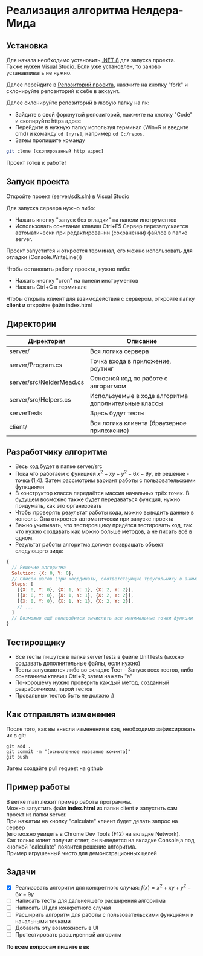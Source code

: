 # Реализация алгоритма Нелдера-Мида
## Установка

Для начала необходимо установить [.NET 8](https://dotnet.microsoft.com/en-us/download) для запуска проекта.  
Также нужен [Visual Studio](https://visualstudio.microsoft.com/ru/downloads/). Если уже установлен, то заново устанавливать не нужно.

Далее перейдите в [Репозиторий проекта](https://github.com/matveybobrov/nelder-mead.git), нажмите на кнопку "fork" и склонируйте репозиторий к себе в аккаунт.  

Далее склонируйте репозиторий в любую папку на пк:
- Зайдите в свой форкнутый репозиторий, нажмите на кнопку "Code" и скопируйте https адрес
- Перейдите в нужную папку используя терминал (Win+R и введите cmd) и команду ```cd [путь]```, например ```cd C:/repos```.  
- Затем пропишите команду
```sh
git clone [скопированный http адрес]
```
Проект готов к работе!

## Запуск проекта
Откройте проект (server/sdk.sln) в Visual Studio

Для запуска сервера нужно либо:
- Нажать кнопку "запуск без отладки" на панели инструментов
- Использовать сочетание клавиш Ctrl+F5
Сервер перезапускается автоматически при редактировании (сохранении) файлов в папке server.  

Проект запустится и откроется терминал, его можно использовать для отладки (Console.WriteLine())

Чтобы остановить работу проекта, нужно либо:
- Нажать кнопку "стоп" на панели инструментов
- Нажать Ctrl+C в терминале

Чтобы открыть клиент для взаимодействия с сервером, откройте папку **client** и откройте файл index.html

## Директории
| Директория | Описание |
| ------ | ------ |
| server/| Вся логика сервера |
| server/Program.cs| Точка входа в приложение, роутинг |
| server/src/NelderMead.cs | Основной код по работе с алгоритмом |
| server/src/Helpers.cs | Используемые в ходе алгоритма дополнительные классы |
| serverTests | Здесь будут тесты |
| client/ | Вся логика клиента (браузерное приложение) |


## Разработчику алгоритма
- Весь код будет в папке server/src
- Пока что работаем с функцией $x^2+xy+y^2-6x-9y$, её решение - точка (1;4). Затем рассмотрим вариант работы с пользовательскими функциями
- В конструктор класса передаётся массив начальных трёх точек. В будущем возможно также будет передаваться функция, нужно придумать, как это организовать
- Чтобы проверять результат работы кода, можно выводить данные в консоль. Она откроется автоматически при запуске проекта
- Важно учитывать, что тестировщику придётся тестировать код, так что нужно создавать как можно больше методов, а не писать всё в одном.
- Результат работы алгоритма должен возвращать объект следующего вида:
```javascript
{
  // Решение алгоритма
  Solution: {X: 0, Y: 0},
  // Список шагов (три координаты, соответствующие треугольнику в анимации)
  Steps: [
    [{X: 0, Y: 0}, {X: 1, Y: 1}, {X: 2, Y: 2}],
    [{X: 0, Y: 0}, {X: 1, Y: 1}, {X: 2, Y: 2}],
    [{X: 0, Y: 0}, {X: 1, Y: 1}, {X: 2, Y: 2}],
    // ...
  ]
  // Возможно ещё понадобится вычислить все минимальные точки функции
}
```

## Тестировщику
- Все тесты пишутся в папке serverTests в файле UnitTests (можно создавать дополнительные файлы, если нужно)
- Тесты запускаются либо во вкладке Тест - Запуск всех тестов, либо сочетанием клавиш Ctrl+R, затем нажать "a"
- По-хорошему нужно проверить каждый метод, созданный разработчиком, парой тестов
- Провальных тестов быть не должно :)

## Как отправлять изменения
После того, как вы внесли изменения в код, необходимо зафиксировать их в git:  
```
git add .
git commit -m "[осмысленное название коммита]"
git push
```
Затем создайте pull request на github

## Пример работы
В ветке main лежит пример работы программы.  
Можно запустить файл **index.html** из папки client и запустить сам проект из папки server.  
При нажатии на кнопку "calculate" клиент будет делать запрос на сервер  
(его можно увидеть в Chrome Dev Tools (F12) на вкладке Network).  
Как только клиет получит ответ, он выведется на вкладке Console,а под кнопкой "calculate" появится решение алгоритма.  
Пример игрушечный чисто для демонстрационных целей

## Задачи
- [x] Реализовать алгоритм для конкретного случая: $f(x)=x^2+xy+y^2-6x-9y$
- [ ] Написать тесты для дальнейшего расширения алгоритма
- [ ] Написать UI для конкретного случая
- [ ] Расширить алгоритм для работы с пользовательскими функциями и начальными точками
- [ ] Добавить эту возможность в UI
- [ ] Протестировать расширенный алгоритм

**По всем вопросам пишите в вк**
